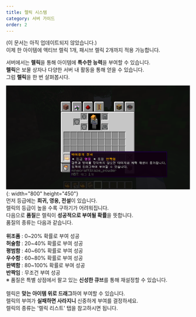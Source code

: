 ```yaml
---
title: 렐릭 시스템
category: 서버 가이드
order: 2
---
```


(이 문서는 아직 업데이트되지 않았습니다.)<br>이제 한 아이템에 액티브 렐릭 1개, 패시브 렐릭 2개까지 적용 가능합니다.

서버에서는 **렐릭**을 통해 아이템에 **특수한 능력**을 부여할 수 있습니다.<br>**렐릭**은 보물 상자나 다양한 서버 내 활동을 통해 얻을 수 있습니다.<br>그럼 **렐릭**을 한 번 살펴봅시다.

![](/uploads/2020-06-16-16-59-34.png){: width="800" height="450"}<br>먼저 등급에는&nbsp;**희귀, 영웅, 전설**이 있습니다.<br>렐릭의 등급이 높을 수록 구하기가 어려워집니다.<br>다음으로 **품질**은 렐릭이 **성공적으로 부여될 확률**을 뜻합니다.<br>품질의 종류는 다음과 같습니다.<br><br>**위조품** : 0~20% 확률로 부여 성공<br>**허술함** : 20~40% 확률로 부여 성공<br>**평범함** : 40~60% 확률로 부여 성공<br>**우수함** : 60~80% 확률로 부여 성공<br>**완벽함** : 80~100% 확률로 부여 성공<br>**반짝임** : 무조건 부여 성공<br>※ 품질은 특별 상점에서 팔고 있는 **신성한 큐브**를 통해 재설정할 수 있습니다.<br><br>렐릭은 **맞는 아이템 위로 드래그**하여 부여할 수 있습니다.<br>렐릭의 부여가 **실패하면 사라지니** 신중하게 부여를 결정하세요.<br>렐릭의 종류는 '렐릭 리스트' 탭을 참고하시면 됩니다.